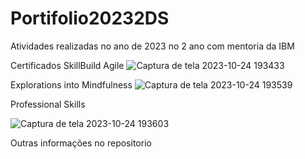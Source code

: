 # Portifolio20232DS
Atividades realizadas no ano de 2023 no 2 ano com mentoria da IBM

Certificados SkillBuild
Agile
![Captura de tela 2023-10-24 193433](https://github.com/Endrigogustavo/Portifolio20232DS/assets/113954684/53a89b97-0b95-4bb4-899e-bb618001e9ba)

Explorations into Mindfulness
![Captura de tela 2023-10-24 193539](https://github.com/Endrigogustavo/Portifolio20232DS/assets/113954684/8ea54328-284e-48c9-bbf9-d2588102e6cf)

Professional Skills

![Captura de tela 2023-10-24 193603](https://github.com/Endrigogustavo/Portifolio20232DS/assets/113954684/a2d55508-c424-4632-8149-10366455c6ef)

Outras informações no repositorio

